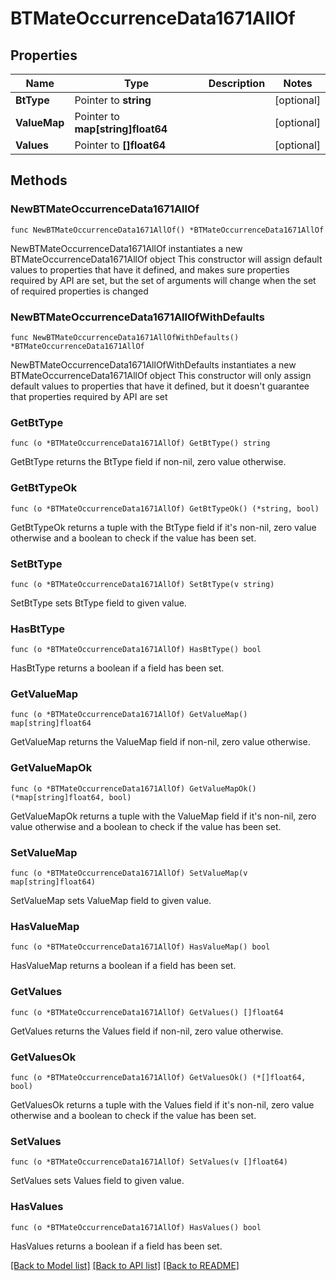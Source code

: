 # BTMateOccurrenceData1671AllOf

## Properties

Name | Type | Description | Notes
------------ | ------------- | ------------- | -------------
**BtType** | Pointer to **string** |  | [optional] 
**ValueMap** | Pointer to **map[string]float64** |  | [optional] 
**Values** | Pointer to **[]float64** |  | [optional] 

## Methods

### NewBTMateOccurrenceData1671AllOf

`func NewBTMateOccurrenceData1671AllOf() *BTMateOccurrenceData1671AllOf`

NewBTMateOccurrenceData1671AllOf instantiates a new BTMateOccurrenceData1671AllOf object
This constructor will assign default values to properties that have it defined,
and makes sure properties required by API are set, but the set of arguments
will change when the set of required properties is changed

### NewBTMateOccurrenceData1671AllOfWithDefaults

`func NewBTMateOccurrenceData1671AllOfWithDefaults() *BTMateOccurrenceData1671AllOf`

NewBTMateOccurrenceData1671AllOfWithDefaults instantiates a new BTMateOccurrenceData1671AllOf object
This constructor will only assign default values to properties that have it defined,
but it doesn't guarantee that properties required by API are set

### GetBtType

`func (o *BTMateOccurrenceData1671AllOf) GetBtType() string`

GetBtType returns the BtType field if non-nil, zero value otherwise.

### GetBtTypeOk

`func (o *BTMateOccurrenceData1671AllOf) GetBtTypeOk() (*string, bool)`

GetBtTypeOk returns a tuple with the BtType field if it's non-nil, zero value otherwise
and a boolean to check if the value has been set.

### SetBtType

`func (o *BTMateOccurrenceData1671AllOf) SetBtType(v string)`

SetBtType sets BtType field to given value.

### HasBtType

`func (o *BTMateOccurrenceData1671AllOf) HasBtType() bool`

HasBtType returns a boolean if a field has been set.

### GetValueMap

`func (o *BTMateOccurrenceData1671AllOf) GetValueMap() map[string]float64`

GetValueMap returns the ValueMap field if non-nil, zero value otherwise.

### GetValueMapOk

`func (o *BTMateOccurrenceData1671AllOf) GetValueMapOk() (*map[string]float64, bool)`

GetValueMapOk returns a tuple with the ValueMap field if it's non-nil, zero value otherwise
and a boolean to check if the value has been set.

### SetValueMap

`func (o *BTMateOccurrenceData1671AllOf) SetValueMap(v map[string]float64)`

SetValueMap sets ValueMap field to given value.

### HasValueMap

`func (o *BTMateOccurrenceData1671AllOf) HasValueMap() bool`

HasValueMap returns a boolean if a field has been set.

### GetValues

`func (o *BTMateOccurrenceData1671AllOf) GetValues() []float64`

GetValues returns the Values field if non-nil, zero value otherwise.

### GetValuesOk

`func (o *BTMateOccurrenceData1671AllOf) GetValuesOk() (*[]float64, bool)`

GetValuesOk returns a tuple with the Values field if it's non-nil, zero value otherwise
and a boolean to check if the value has been set.

### SetValues

`func (o *BTMateOccurrenceData1671AllOf) SetValues(v []float64)`

SetValues sets Values field to given value.

### HasValues

`func (o *BTMateOccurrenceData1671AllOf) HasValues() bool`

HasValues returns a boolean if a field has been set.


[[Back to Model list]](../README.md#documentation-for-models) [[Back to API list]](../README.md#documentation-for-api-endpoints) [[Back to README]](../README.md)


